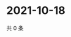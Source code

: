 # 2021-10-18

共 0 条

<!-- BEGIN WEIBO -->
<!-- 最后更新时间 Mon Oct 18 2021 02:15:34 GMT+0800 (China Standard Time) -->

<!-- END WEIBO -->

